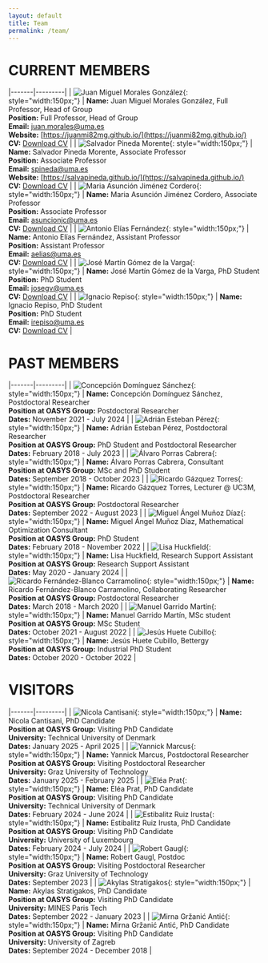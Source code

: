 ```yaml
---
layout: default
title: Team
permalink: /team/
---
```


# CURRENT MEMBERS

|-------|---------|
| ![Juan Miguel Morales González](/id/juanmi.jpg){: style="width:150px;"} | **Name:** Juan Miguel Morales González, Full Professor, Head of Group<br>**Position:** Full Professor, Head of Group<br>**Email:** [juan.morales@uma.es](mailto:juan.morales@uma.es)<br>**Website:** [https://juanmi82mg.github.io/](https://juanmi82mg.github.io/)<br>**CV:** [Download CV](cv/juanmi.pdf) |
| ![Salvador Pineda Morente](/id/salva.jpeg){: style="width:150px;"} | **Name:** Salvador Pineda Morente, Associate Professor<br>**Position:** Associate Professor<br>**Email:** [spineda@uma.es](mailto:spineda@uma.es)<br>**Website:** [https://salvapineda.github.io/](https://salvapineda.github.io/)<br>**CV:** [Download CV](cv/salva.pdf) |
| ![Maria Asunción Jiménez Cordero](/id/asun.jpg){: style="width:150px;"} | **Name:** Maria Asunción Jiménez Cordero, Associate Professor<br>**Position:** Associate Professor<br>**Email:** [asuncionjc@uma.es](mailto:asuncionjc@uma.es)<br>**CV:** [Download CV](cv/asun.pdf) |
| ![Antonio Elías Fernández](/id/antonio.jpg){: style="width:150px;"} | **Name:** Antonio Elías Fernández, Assistant Professor<br>**Position:** Assistant Professor<br>**Email:** [aelias@uma.es](mailto:aelias@uma.es)<br>**CV:** [Download CV](cv/antonio.pdf) |
| ![José Martín Gómez de la Varga](/id/jose.jpg){: style="width:150px;"} | **Name:** José Martín Gómez de la Varga, PhD Student<br>**Position:** PhD Student<br>**Email:** [josegv@uma.es](mailto:josegv@uma.es)<br>**CV:** [Download CV](cv/jose.pdf) |
| ![Ignacio Repiso](/id/nacho.jpg){: style="width:150px;"} | **Name:** Ignacio Repiso, PhD Student<br>**Position:** PhD Student<br>**Email:** [irepiso@uma.es](mailto:irepiso@uma.es)<br>**CV:** [Download CV](cv/nacho.pdf) |

# PAST MEMBERS 

|-------|---------|
| ![Concepción Domínguez Sánchez](/id/conchi.jpg){: style="width:150px;"} | **Name:** Concepción Domínguez Sánchez, Postdoctoral Researcher<br>**Position at OASYS Group:** Postdoctoral Researcher<br>**Dates:** November 2021 - July 2024 |
| ![Adrián Esteban Pérez](/id/adrian.jpg){: style="width:150px;"} | **Name:** Adrián Esteban Pérez, Postdoctoral Researcher<br>**Position at OASYS Group:** PhD Student and Postdoctoral Researcher<br>**Dates:** February 2018 - July 2023 |
| ![Álvaro Porras Cabrera](/id/alvaro.jpg){: style="width:150px;"} | **Name:** Álvaro Porras Cabrera, Consultant<br>**Position at OASYS Group:** MSc and PhD Student<br>**Dates:** September 2018 - October 2023 |
| ![Ricardo Gázquez Torres](/id/ricardo2.jpg){: style="width:150px;"} | **Name:** Ricardo Gázquez Torres, Lecturer @ UC3M, Postdoctoral Researcher<br>**Position at OASYS Group:** Postdoctoral Researcher<br>**Dates:** September 2022 - August 2023 |
| ![Miguel Ángel Muñoz Díaz](/id/miguel.png){: style="width:150px;"} | **Name:** Miguel Ángel Muñoz Díaz, Mathematical Optimization Consultant<br>**Position at OASYS Group:** PhD Student<br>**Dates:** February 2018 - November 2022 |
| ![Lisa Huckfield](/id/lisa.jpg){: style="width:150px;"} | **Name:** Lisa Huckfield, Research Support Assistant<br>**Position at OASYS Group:** Research Support Assistant<br>**Dates:** May 2020 - January 2024 |
| ![Ricardo Fernández-Blanco Carramolino](/id/ricardo1.png){: style="width:150px;"} | **Name:** Ricardo Fernández-Blanco Carramolino, Collaborating Researcher<br>**Position at OASYS Group:** Postdoctoral Researcher<br>**Dates:** March 2018 - March 2020 |
| ![Manuel Garrido Martín](/id/manuel.jpg){: style="width:150px;"} | **Name:** Manuel Garrido Martín, MSc student<br>**Position at OASYS Group:** MSc Student<br>**Dates:** October 2021 - August 2022 |
| ![Jesús Huete Cubillo](/id/jesus.jpg){: style="width:150px;"} | **Name:** Jesús Huete Cubillo, Bettergy<br>**Position at OASYS Group:** Industrial PhD Student<br>**Dates:** October 2020 - October 2022 |

# VISITORS

|-------|---------|
| ![Nicola Cantisani](/id/nicola.jpeg){: style="width:150px;"} | **Name:** Nicola Cantisani, PhD Candidate<br>**Position at OASYS Group:** Visiting PhD Candidate<br>**University:** Technical University of Denmark<br>**Dates:** January 2025 - April 2025 |
| ![Yannick Marcus](/id/yannick.jpeg){: style="width:150px;"} | **Name:** Yannick Marcus, Postdoctoral Researcher<br>**Position at OASYS Group:** Visiting Postdoctoral Researcher<br>**University:** Graz University of Technology<br>**Dates:** January 2025 - February 2025 |
| ![Eléa Prat](/id/elea.jpeg){: style="width:150px;"} | **Name:** Eléa Prat, PhD Candidate<br>**Position at OASYS Group:** Visiting PhD Candidate<br>**University:** Technical University of Denmark<br>**Dates:** February 2024 - June 2024 |
| ![Estibalitz Ruiz Irusta](/id/estibalitz.jpeg){: style="width:150px;"} | **Name:** Estibalitz Ruiz Irusta, PhD Candidate<br>**Position at OASYS Group:** Visiting PhD Candidate<br>**University:** University of Luxembourg<br>**Dates:** February 2024 - July 2024 |
| ![Robert Gaugl](/id/robert.jpg){: style="width:150px;"} | **Name:** Robert Gaugl, Postdoc<br>**Position at OASYS Group:** Visiting Postdoctoral Researcher<br>**University:** Graz University of Technology<br>**Dates:** September 2023 |
| ![Akylas Stratigakos](/id/akylas.png){: style="width:150px;"} | **Name:** Akylas Stratigakos, PhD Candidate<br>**Position at OASYS Group:** Visiting PhD Candidate<br>**University:** MINES Paris Tech<br>**Dates:** September 2022 - January 2023 |
| ![Mirna Gržanić Antić](/id/mirna.jpeg){: style="width:150px;"} | **Name:** Mirna Gržanić Antić, PhD Candidate<br>**Position at OASYS Group:** Visiting PhD Candidate<br>**University:** University of Zagreb<br>**Dates:** September 2024 - December 2018 |
